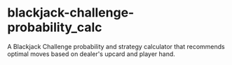 # blackjack-challenge-probability_calc
A Blackjack Challenge probability and strategy calculator that recommends optimal moves based on dealer's upcard and player hand.
